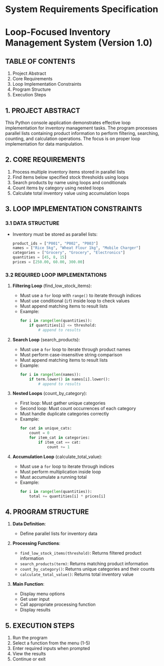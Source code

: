 # System Requirements Specification
# Loop-Focused Inventory Management System (Version 1.0)

## TABLE OF CONTENTS
1. Project Abstract
2. Core Requirements
3. Loop Implementation Constraints
4. Program Structure
5. Execution Steps

## 1. PROJECT ABSTRACT
This Python console application demonstrates effective loop implementation for inventory management tasks. The program processes parallel lists containing product information to perform filtering, searching, counting, and calculation operations. The focus is on proper loop implementation for data manipulation.

## 2. CORE REQUIREMENTS
1. Process multiple inventory items stored in parallel lists
2. Find items below specified stock thresholds using loops
3. Search products by name using loops and conditionals
4. Count items by category using nested loops
5. Calculate total inventory value using accumulation loops

## 3. LOOP IMPLEMENTATION CONSTRAINTS

### 3.1 DATA STRUCTURE
- Inventory must be stored as parallel lists:
  ```python
  product_ids = ["P001", "P002", "P003"]
  names = ["Rice 5kg", "Wheat Flour 1kg", "Mobile Charger"]
  categories = ["Grocery", "Grocery", "Electronics"]
  quantities = [45, 8, 15]
  prices = [250.00, 60.00, 300.00]
  ```

### 3.2 REQUIRED LOOP IMPLEMENTATIONS

1. **Filtering Loop** (find_low_stock_items):
   - Must use a `for` loop with `range()` to iterate through indices
   - Must use conditional (`if`) inside loop to check values
   - Must append matching items to result lists
   - Example: 
     ```python
     for i in range(len(quantities)):
         if quantities[i] <= threshold:
             # append to results
     ```

2. **Search Loop** (search_products):
   - Must use a `for` loop to iterate through product names
   - Must perform case-insensitive string comparison
   - Must append matching items to result lists
   - Example:
     ```python
     for i in range(len(names)):
         if term.lower() in names[i].lower():
             # append to results
     ```

3. **Nested Loops** (count_by_category):
   - First loop: Must gather unique categories
   - Second loop: Must count occurrences of each category
   - Must handle duplicate categories correctly
   - Example:
     ```python
     for cat in unique_cats:
         count = 0
         for item_cat in categories:
             if item_cat == cat:
                 count += 1
     ```

4. **Accumulation Loop** (calculate_total_value):
   - Must use a `for` loop to iterate through indices
   - Must perform multiplication inside loop
   - Must accumulate a running total
   - Example:
     ```python
     for i in range(len(quantities)):
         total += quantities[i] * prices[i]
     ```

## 4. PROGRAM STRUCTURE

1. **Data Definition**:
   - Define parallel lists for inventory data

2. **Processing Functions**:
   - `find_low_stock_items(threshold)`: Returns filtered product information
   - `search_products(term)`: Returns matching product information
   - `count_by_category()`: Returns unique categories and their counts
   - `calculate_total_value()`: Returns total inventory value

3. **Main Function**:
   - Display menu options
   - Get user input
   - Call appropriate processing function
   - Display results

## 5. EXECUTION STEPS

1. Run the program
2. Select a function from the menu (1-5)
3. Enter required inputs when prompted
4. View the results
5. Continue or exit
